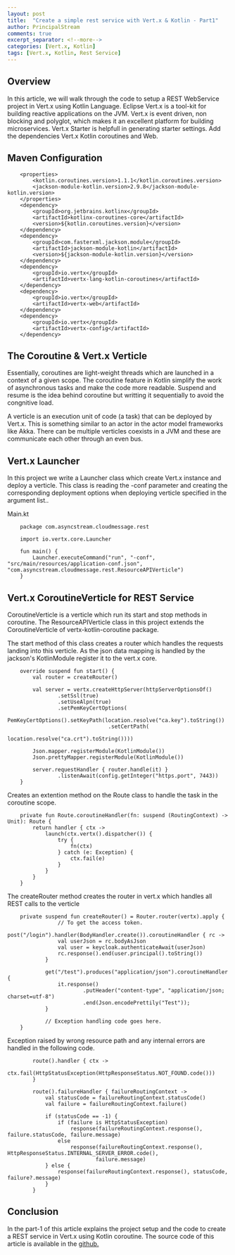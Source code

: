 ```yaml
---
layout: post
title:  "Create a simple rest service with Vert.x & Kotlin - Part1"
author: PrincipalStream
comments: true
excerpt_separator: <!--more-->
categories: [Vert.x, Kotlin]
tags: [Vert.x, Kotlin, Rest Service]
---
```


## Overview

In this article, we will walk through the code to setup a REST WebService project in Vert.x using Kotlin Language.
Eclipse Vert.x is a tool-kit for building reactive applications on the JVM. Vert.x is event driven, non blocking and polyglot, which makes it an excellent platform for building microservices.
Vert.x Starter is helpfull in generating starter settings. Add the dependencies Vert.x Kotlin coroutines and Web. 

## Maven Configuration
        <properties>
            <kotlin.coroutines.version>1.1.1</kotlin.coroutines.version>
            <jackson-module-kotlin.version>2.9.8</jackson-module-kotlin.version>
        </properties>
        <dependency>
            <groupId>org.jetbrains.kotlinx</groupId>
            <artifactId>kotlinx-coroutines-core</artifactId>
            <version>${kotlin.coroutines.version}</version>
        </dependency>
        <dependency>
            <groupId>com.fasterxml.jackson.module</groupId>
            <artifactId>jackson-module-kotlin</artifactId>
            <version>${jackson-module-kotlin.version}</version>
        </dependency>        
        <dependency>
            <groupId>io.vertx</groupId>
            <artifactId>vertx-lang-kotlin-coroutines</artifactId>
        </dependency>
        <dependency>
            <groupId>io.vertx</groupId>
            <artifactId>vertx-web</artifactId>
        </dependency>
        <dependency>
            <groupId>io.vertx</groupId>
            <artifactId>vertx-config</artifactId>
        </dependency>                

## The Coroutine & Vert.x Verticle

Essentially, coroutines are light-weight threads which are launched in a context of a given scope. The coroutine feature in Kotlin simplify the work of asynchronous tasks and make the code more readable. Suspend and resume is the idea behind coroutine but writting it sequentially to avoid the congnitive load.

A verticle is an execution unit of code (a task) that can be deployed by Vert.x. This is something similar to an actor in the actor model frameworks like Akka. There can be multiple verticles coexists in a JVM and these are communicate each other through an even bus.

## Vert.x Launcher 

In this project we write a Launcher class which create Vert.x instance and deploy a verticle. This class is reading the -conf parameter and creating the corresponding deployment options when deploying verticle specified in the argument list..

Main.kt

        package com.asyncstream.cloudmessage.rest

        import io.vertx.core.Launcher

        fun main() {
            Launcher.executeCommand("run", "-conf", "src/main/resources/application-conf.json", "com.asyncstream.cloudmessage.rest.ResourceAPIVerticle")
        }

## Vert.x CoroutineVerticle for REST Service

CoroutineVerticle is a verticle which run its start and stop methods in coroutine. The ResourceAPIVerticle class in this project extends the CoroutineVerticle of vertx-kotlin-coroutine package.

The start method of this class creates a router which handles the requests landing into this verticle. As the json data mapping is handled by the jackson's KotlinModule register it to the vert.x core.

        override suspend fun start() {
            val router = createRouter()

            val server = vertx.createHttpServer(httpServerOptionsOf()
                    .setSsl(true)
                    .setUseAlpn(true)
                    .setPemKeyCertOptions(
                            PemKeyCertOptions().setKeyPath(location.resolve("ca.key").toString())
                                    .setCertPath(
                                            location.resolve("ca.crt").toString())))

            Json.mapper.registerModule(KotlinModule())
            Json.prettyMapper.registerModule(KotlinModule())

            server.requestHandler { router.handle(it) }
                    .listenAwait(config.getInteger("https.port", 7443))
        }

Creates an extention method on the Route class to handle the task in the coroutine scope.

        private fun Route.coroutineHandler(fn: suspend (RoutingContext) -> Unit): Route {
            return handler { ctx ->
                launch(ctx.vertx().dispatcher()) {
                    try {
                        fn(ctx)
                    } catch (e: Exception) {
                        ctx.fail(e)
                    }
                }
            }
        }

The createRouter method creates the router in vert.x which handles all REST calls to the verticle

        private suspend fun createRouter() = Router.router(vertx).apply {
                    // To get the access token.
                post("/login").handler(BodyHandler.create()).coroutineHandler { rc ->
                    val userJson = rc.bodyAsJson
                    val user = keycloak.authenticateAwait(userJson)
                    rc.response().end(user.principal().toString())
                }

                get("/test").produces("application/json").coroutineHandler {
                    it.response()
                            .putHeader("content-type", "application/json; charset=utf-8")
                            .end(Json.encodePrettily("Test"));
                }                

                // Exception handling code goes here.
        }

Exception raised by wrong resource path and any internal errors are handled in the following code.

        
            route().handler { ctx ->
                ctx.fail(HttpStatusException(HttpResponseStatus.NOT_FOUND.code()))
            }

            route().failureHandler { failureRoutingContext ->
                val statusCode = failureRoutingContext.statusCode()
                val failure = failureRoutingContext.failure()

                if (statusCode == -1) {
                    if (failure is HttpStatusException)
                        response(failureRoutingContext.response(), failure.statusCode, failure.message)
                    else
                        response(failureRoutingContext.response(), HttpResponseStatus.INTERNAL_SERVER_ERROR.code(),
                                failure.message)
                } else {
                    response(failureRoutingContext.response(), statusCode, failure?.message)
                }
            }

## Conclusion

In the part-1 of this article explains the project setup and the code to create a REST service in Vert.x using Kotlin coroutine.
The source code of this article is available in the [github.](https://github.com/asyncstream/cloudmessage-rest-engine.git)
